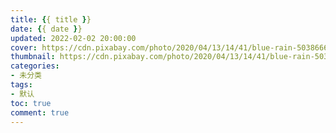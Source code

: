 ```yaml
---
title: {{ title }}
date: {{ date }}
updated: 2022-02-02 20:00:00
cover: https://cdn.pixabay.com/photo/2020/04/13/14/41/blue-rain-5038666_1280.jpg
thumbnail: https://cdn.pixabay.com/photo/2020/04/13/14/41/blue-rain-5038666_1280.jpg
categories:
- 未分类
tags:
- 默认
toc: true
comment: true
---
```


<!-- more -->
